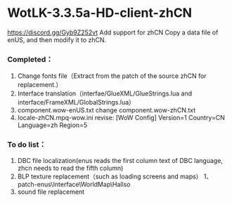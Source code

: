 # WotLK-3.3.5a-HD-client-zhCN
https://discord.gg/Gyb9Z252vt Add support for zhCN
Copy a data file of enUS, and then modify it to zhCN.


### Completed：
  1) Change fonts file（Extract from the patch of the source zhCN for replacement.）
  2) Interface translation（interfae/GlueXML/GlueStrings.lua and interface/FrameXML/GlobalStrings.lua）
  3) component.wow-enUS.txt change component.wow-zhCN.txt
  4) locale-zhCN.mpq-wow.ini revise:
      [WoW Config]
      Version=1
      Country=CN
      Language=zh
      Region=5
  
### To do list：
  1) DBC file localization(enus reads the first column text of DBC language, zhcn needs to read the fifth column)
  2) BLP texture replacement（such as loading screens and maps）
     1、 patch-enus\Interface\WorldMap\Hallso
  4) sound file replacement
